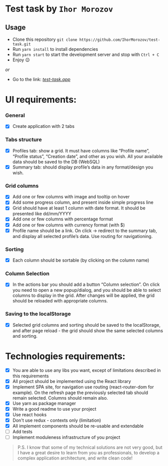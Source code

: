 # Test task by `Ihor Morozov`
## Usage
* Clone this repository `git clone https://github.com/IhorMorozov/test-task.git`
* Run `yarn install` to install dependencies
* Run `yarn start` to start the development server and stop with `Ctrl + C`
* Enjoy 😉

*or*

* Go to the link: *[test-task.app](https://test-task-ihormorozov.vercel.app/profile)*

# UI requirements:

### General
- [x] Create application with 2 tabs

### Tabs structure
- [x] Profiles tab: show a grid. It must have columns like “Profile name”, “Profile status”, “Creation date”, and other as you wish. All your available data should be saved to the DB (WebSQL)
- [x] Summary tab: should display profile’s data in any format/design you wish.

### Grid columns
- [x] Add one or few columns with image and tooltip on hover
- [x] Add some progress column, and present inside simple progress line
- [x] Grid should have at least 1 column with date format. It should be presented like dd/mm/YYYY
- [x] Add one or few columns with percentage format
- [x] Add one or few columns with currency format (with $)
- [x] Profile name should be a link. On click -> redirect to the summary tab, and display all selected profile’s data. Use routing for navigationing.

### Sorting
- [x] Each column should be sortable (by clicking on the column name)

### Column Selection 
- [x] In the actions bar you should add a button “Column selection”. On click you need to open a new popup/dialog, and you should be able to select columns to display in the grid. After changes will be applied, the grid should be reloaded with appropriate columns.

### Saving to the localStorage
- [x] Selected grid columns and sorting should be saved to the localStorage, and after page reload  - the grid should show the same selected columns and sorting.


# Technologies requirements:
- [x] You are able to use any libs you want, except of limitations described in this requirements
- [x] All project should be implemented using the React library
- [x] Implement SPA site, for navigation use routing (react-router-dom for example). On the refresh page the previously selected tab should remain selected. Columns should remain also.
- [x] Use yarn as package manager
- [x] Write a good readme to use your project
- [x] Use react hooks
- [x] Don't use redux - contexts only (limitation)
- [x] All implement components should be re-usable and extendable
- [ ] Add tests
- [ ] Implement moduleness infrastructure of you project

> P.S. I know that some of my technical solutions are not very good, but I have a great desire to learn from you as professionals, to develop a complex application architecture, and write clean code!
